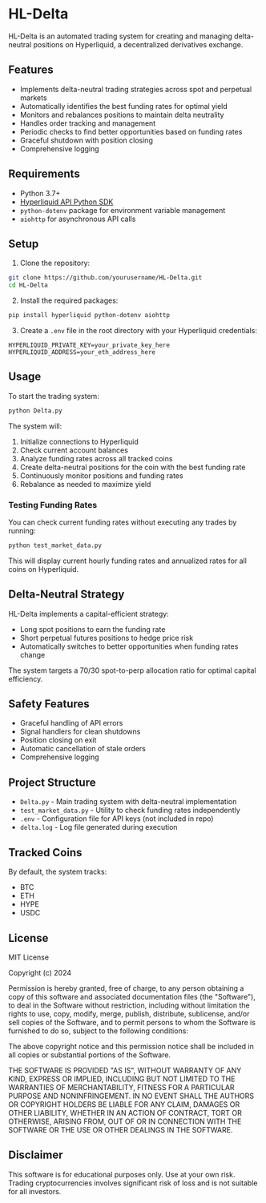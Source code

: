 # HL-Delta

HL-Delta is an automated trading system for creating and managing delta-neutral positions on Hyperliquid, a decentralized derivatives exchange.

## Features

- Implements delta-neutral trading strategies across spot and perpetual markets
- Automatically identifies the best funding rates for optimal yield
- Monitors and rebalances positions to maintain delta neutrality
- Handles order tracking and management
- Periodic checks to find better opportunities based on funding rates
- Graceful shutdown with position closing
- Comprehensive logging

## Requirements

- Python 3.7+
- [Hyperliquid API Python SDK](https://github.com/hyperliquid-dex/hyperliquid-python)
- `python-dotenv` package for environment variable management
- `aiohttp` for asynchronous API calls

## Setup

1. Clone the repository:

```bash
git clone https://github.com/yourusername/HL-Delta.git
cd HL-Delta
```

2. Install the required packages:

```bash
pip install hyperliquid python-dotenv aiohttp
```

3. Create a `.env` file in the root directory with your Hyperliquid credentials:

```
HYPERLIQUID_PRIVATE_KEY=your_private_key_here
HYPERLIQUID_ADDRESS=your_eth_address_here
```

## Usage

To start the trading system:

```bash
python Delta.py
```

The system will:
1. Initialize connections to Hyperliquid
2. Check current account balances
3. Analyze funding rates across all tracked coins
4. Create delta-neutral positions for the coin with the best funding rate
5. Continuously monitor positions and funding rates
6. Rebalance as needed to maximize yield

### Testing Funding Rates

You can check current funding rates without executing any trades by running:

```bash
python test_market_data.py
```

This will display current hourly funding rates and annualized rates for all coins on Hyperliquid.

## Delta-Neutral Strategy

HL-Delta implements a capital-efficient strategy:
- Long spot positions to earn the funding rate
- Short perpetual futures positions to hedge price risk
- Automatically switches to better opportunities when funding rates change

The system targets a 70/30 spot-to-perp allocation ratio for optimal capital efficiency.

## Safety Features

- Graceful handling of API errors
- Signal handlers for clean shutdowns
- Position closing on exit
- Automatic cancellation of stale orders
- Comprehensive logging

## Project Structure

- `Delta.py` - Main trading system with delta-neutral implementation
- `test_market_data.py` - Utility to check funding rates independently
- `.env` - Configuration file for API keys (not included in repo)
- `delta.log` - Log file generated during execution

## Tracked Coins

By default, the system tracks:
- BTC
- ETH
- HYPE
- USDC

## License

MIT License

Copyright (c) 2024

Permission is hereby granted, free of charge, to any person obtaining a copy
of this software and associated documentation files (the "Software"), to deal
in the Software without restriction, including without limitation the rights
to use, copy, modify, merge, publish, distribute, sublicense, and/or sell
copies of the Software, and to permit persons to whom the Software is
furnished to do so, subject to the following conditions:

The above copyright notice and this permission notice shall be included in all
copies or substantial portions of the Software.

THE SOFTWARE IS PROVIDED "AS IS", WITHOUT WARRANTY OF ANY KIND, EXPRESS OR
IMPLIED, INCLUDING BUT NOT LIMITED TO THE WARRANTIES OF MERCHANTABILITY,
FITNESS FOR A PARTICULAR PURPOSE AND NONINFRINGEMENT. IN NO EVENT SHALL THE
AUTHORS OR COPYRIGHT HOLDERS BE LIABLE FOR ANY CLAIM, DAMAGES OR OTHER
LIABILITY, WHETHER IN AN ACTION OF CONTRACT, TORT OR OTHERWISE, ARISING FROM,
OUT OF OR IN CONNECTION WITH THE SOFTWARE OR THE USE OR OTHER DEALINGS IN THE
SOFTWARE.

## Disclaimer

This software is for educational purposes only. Use at your own risk. Trading cryptocurrencies involves significant risk of loss and is not suitable for all investors. 